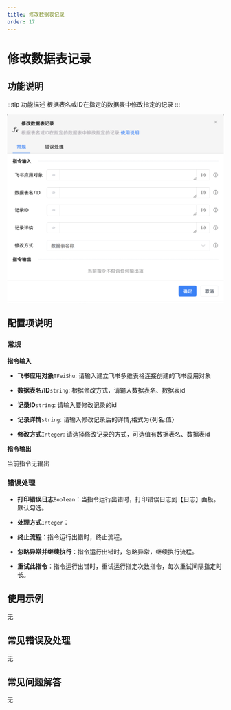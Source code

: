 ```yaml
---
title: 修改数据表记录
order: 17
---
```


# 修改数据表记录

## 功能说明

:::tip 功能描述
根据表名或ID在指定的数据表中修改指定的记录
:::

![修改数据表记录](../../../../assets/修改数据表记录_command.png)

## 配置项说明

### 常规

**指令输入**

- **飞书应用对象**`TFeiShu`: 请输入建立飞书多维表格连接创建的飞书应用对象

- **数据表名/ID**`string`: 根据修改方式，请输入数据表名、数据表id

- **记录ID**`string`: 请输入要修改记录的id

- **记录详情**`string`: 请输入修改记录后的详情,格式为{列名:值}

- **修改方式**`Integer`: 请选择修改记录的方式，可选值有数据表名、数据表id


**指令输出**

当前指令无输出

### 错误处理

- **打印错误日志**`Boolean`：当指令运行出错时，打印错误日志到【日志】面板。默认勾选。

- **处理方式**`Integer`：

 - **终止流程**：指令运行出错时，终止流程。

 - **忽略异常并继续执行**：指令运行出错时，忽略异常，继续执行流程。

 - **重试此指令**：指令运行出错时，重试运行指定次数指令，每次重试间隔指定时长。

## 使用示例
无

## 常见错误及处理

无

## 常见问题解答

无

